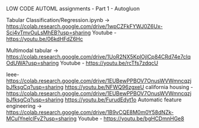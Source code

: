 LOW CODE AUTOML assignments - Part 1 - Autogluon

Tabular Classification/Regression.ipynb -> https://colab.research.google.com/drive/1wpCZFkFYWJ0Z6Ux-Sci4vTmvOuLsMhEB?usp=sharing
Youtube - https://youtu.be/06kdHFdZ6Hc

Multimodal tabular -> https://colab.research.google.com/drive/1UoR2NX5KplOjlCp84CRd74e7cIqOdUWA?usp=sharing
Youtube - https://youtu.be/rcTfs7zdqcU

Ieee- https://colab.research.google.com/drive/1EUBewPPBOV7OnusWVWmncqzjbJfksgCq?usp=sharing
https://youtu.be/NFWQ96zgxeU
california housing - https://colab.research.google.com/drive/1EUBewPPBOV7OnusWVWmncqzjbJfksgCq?usp=sharing
https://youtu.be/FurudEdyt1o
Automatic feature engineering -> https://colab.research.google.com/drive/1B9vCQE8M0m0Y58dNZk-MCuIYnelclFvZ?usp=sharing
Youtube - https://youtu.be/bgHCDmnHGe8

